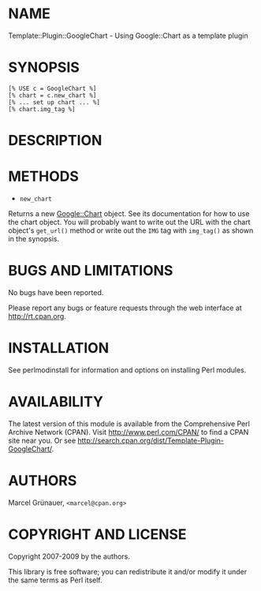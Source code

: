 # NAME

Template::Plugin::GoogleChart - Using Google::Chart as a template plugin

# SYNOPSIS

    [% USE c = GoogleChart %]
    [% chart = c.new_chart %]
    [% ... set up chart ... %]
    [% chart.img_tag %]

# DESCRIPTION

# METHODS

- `new_chart`

Returns a new [Google::Chart](http://search.cpan.org/perldoc?Google::Chart) object. See its documentation for how to use
the chart object. You will probably want to write out the URL with the chart
object's `get_url()` method or write out the `IMG` tag with `img_tag()` as
shown in the synopsis.

# BUGS AND LIMITATIONS

No bugs have been reported.

Please report any bugs or feature requests through the web interface at
<http://rt.cpan.org>.

# INSTALLATION

See perlmodinstall for information and options on installing Perl modules.

# AVAILABILITY

The latest version of this module is available from the Comprehensive Perl
Archive Network (CPAN). Visit <http://www.perl.com/CPAN/> to find a CPAN
site near you. Or see <http://search.cpan.org/dist/Template-Plugin-GoogleChart/>.

# AUTHORS

Marcel Gr&uuml;nauer, `<marcel@cpan.org>`

# COPYRIGHT AND LICENSE

Copyright 2007-2009 by the authors.

This library is free software; you can redistribute it and/or modify
it under the same terms as Perl itself.
